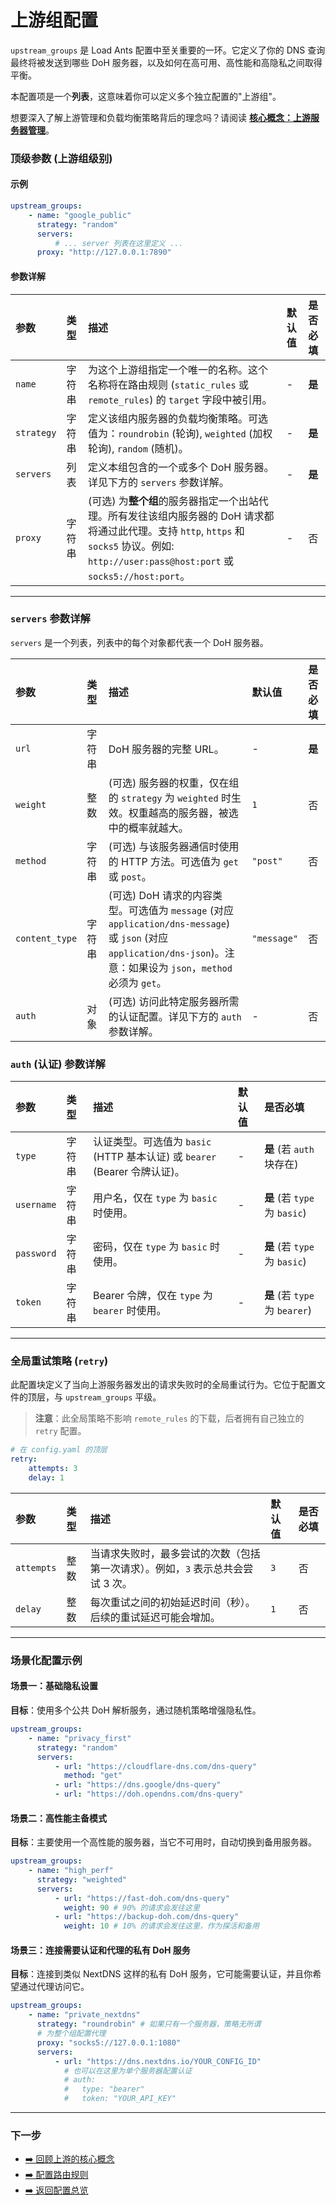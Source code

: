 # 上游组配置

`upstream_groups` 是 Load Ants 配置中至关重要的一环。它定义了你的 DNS 查询最终将被发送到哪些 DoH 服务器，以及如何在高可用、高性能和高隐私之间取得平衡。

本配置项是一个**列表**，这意味着你可以定义多个独立配置的"上游组"。

想要深入了解上游管理和负载均衡策略背后的理念吗？请阅读 [**核心概念：上游服务器管理**](../concepts/upstream.md)。

### 顶级参数 (上游组级别)

#### 示例

```yaml
upstream_groups:
    - name: "google_public"
      strategy: "random"
      servers:
          # ... server 列表在这里定义 ...
      proxy: "http://127.0.0.1:7890"
```

#### 参数详解

| 参数       | 类型   | 描述                                                                                                                                                                                            | 默认值 | 是否必填 |
| :--------- | :----- | :---------------------------------------------------------------------------------------------------------------------------------------------------------------------------------------------- | :----- | :------- |
| `name`     | 字符串 | 为这个上游组指定一个唯一的名称。这个名称将在路由规则 (`static_rules` 或 `remote_rules`) 的 `target` 字段中被引用。                                                                              | -      | **是**   |
| `strategy` | 字符串 | 定义该组内服务器的负载均衡策略。可选值为：`roundrobin` (轮询), `weighted` (加权轮询), `random` (随机)。                                                                                         | -      | **是**   |
| `servers`  | 列表   | 定义本组包含的一个或多个 DoH 服务器。详见下方的 `servers` 参数详解。                                                                                                                            | -      | **是**   |
| `proxy`    | 字符串 | (可选) 为**整个组**的服务器指定一个出站代理。所有发往该组内服务器的 DoH 请求都将通过此代理。支持 `http`, `https` 和 `socks5` 协议。例如: `http://user:pass@host:port` 或 `socks5://host:port`。 | -      | 否       |

---

### `servers` 参数详解

`servers` 是一个列表，列表中的每个对象都代表一个 DoH 服务器。

| 参数           | 类型   | 描述                                                                                                                                                                   | 默认值      | 是否必填 |
| :------------- | :----- | :--------------------------------------------------------------------------------------------------------------------------------------------------------------------- | :---------- | :------- |
| `url`          | 字符串 | DoH 服务器的完整 URL。                                                                                                                                                 | -           | **是**   |
| `weight`       | 整数   | (可选) 服务器的权重，仅在组的 `strategy` 为 `weighted` 时生效。权重越高的服务器，被选中的概率就越大。                                                                  | `1`         | 否       |
| `method`       | 字符串 | (可选) 与该服务器通信时使用的 HTTP 方法。可选值为 `get` 或 `post`。                                                                                                    | `"post"`    | 否       |
| `content_type` | 字符串 | (可选) DoH 请求的内容类型。可选值为 `message` (对应 `application/dns-message`) 或 `json` (对应 `application/dns-json`)。注意：如果设为 `json`，`method` 必须为 `get`。 | `"message"` | 否       |
| `auth`         | 对象   | (可选) 访问此特定服务器所需的认证配置。详见下方的 `auth` 参数详解。                                                                                                    | -           | 否       |

### `auth` (认证) 参数详解

| 参数       | 类型   | 描述                                                                       | 默认值 | 是否必填                       |
| :--------- | :----- | :------------------------------------------------------------------------- | :----- | :----------------------------- |
| `type`     | 字符串 | 认证类型。可选值为 `basic` (HTTP 基本认证) 或 `bearer` (Bearer 令牌认证)。 | -      | **是** (若 `auth` 块存在)      |
| `username` | 字符串 | 用户名，仅在 `type` 为 `basic` 时使用。                                    | -      | **是** (若 `type` 为 `basic`)  |
| `password` | 字符串 | 密码，仅在 `type` 为 `basic` 时使用。                                      | -      | **是** (若 `type` 为 `basic`)  |
| `token`    | 字符串 | Bearer 令牌，仅在 `type` 为 `bearer` 时使用。                              | -      | **是** (若 `type` 为 `bearer`) |

---

### 全局重试策略 (`retry`)

此配置块定义了当向上游服务器发出的请求失败时的全局重试行为。它位于配置文件的顶层，与 `upstream_groups` 平级。

> **注意**：此全局策略不影响 `remote_rules` 的下载，后者拥有自己独立的 `retry` 配置。

```yaml
# 在 config.yaml 的顶层
retry:
    attempts: 3
    delay: 1
```

| 参数       | 类型 | 描述                                                                            | 默认值 | 是否必填 |
| :--------- | :--- | :------------------------------------------------------------------------------ | :----- | :------- |
| `attempts` | 整数 | 当请求失败时，最多尝试的次数（包括第一次请求）。例如，`3` 表示总共会尝试 3 次。 | `3`    | 否       |
| `delay`    | 整数 | 每次重试之间的初始延迟时间（秒）。后续的重试延迟可能会增加。                    | `1`    | 否       |

---

### 场景化配置示例

#### 场景一：基础隐私设置

**目标**：使用多个公共 DoH 解析服务，通过随机策略增强隐私性。

```yaml
upstream_groups:
    - name: "privacy_first"
      strategy: "random"
      servers:
          - url: "https://cloudflare-dns.com/dns-query"
            method: "get"
          - url: "https://dns.google/dns-query"
          - url: "https://doh.opendns.com/dns-query"
```

#### 场景二：高性能主备模式

**目标**：主要使用一个高性能的服务器，当它不可用时，自动切换到备用服务器。

```yaml
upstream_groups:
    - name: "high_perf"
      strategy: "weighted"
      servers:
          - url: "https://fast-doh.com/dns-query"
            weight: 90 # 90% 的请求会发往这里
          - url: "https://backup-doh.com/dns-query"
            weight: 10 # 10% 的请求会发往这里，作为探活和备用
```

#### 场景三：连接需要认证和代理的私有 DoH 服务

**目标**：连接到类似 NextDNS 这样的私有 DoH 服务，它可能需要认证，并且你希望通过代理访问它。

```yaml
upstream_groups:
    - name: "private_nextdns"
      strategy: "roundrobin" # 如果只有一个服务器，策略无所谓
      # 为整个组配置代理
      proxy: "socks5://127.0.0.1:1080"
      servers:
          - url: "https://dns.nextdns.io/YOUR_CONFIG_ID"
            # 也可以在这里为单个服务器配置认证
            # auth:
            #   type: "bearer"
            #   token: "YOUR_API_KEY"
```

---

### 下一步

-   [➡️ 回顾上游的核心概念](../concepts/upstream.md)
-   [➡️ 配置路由规则](./routing-rules.md)
-   [➡️ 返回配置总览](./index.md)
